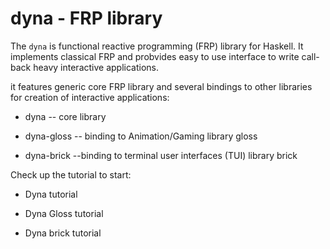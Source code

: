 # dyna - FRP library

The `dyna` is functional reactive programming (FRP) library for Haskell.
It implements classical FRP and probvides easy to use 
interface to write call-back heavy interactive applications.

it features generic core FRP library and several bindings to other libraries
for creation of interactive applications:

* dyna -- core library

* dyna-gloss -- binding to Animation/Gaming library gloss

* dyna-brick --binding to terminal user interfaces (TUI) library brick

Check up the tutorial to start:

* Dyna tutorial

* Dyna Gloss tutorial

* Dyna brick tutorial



